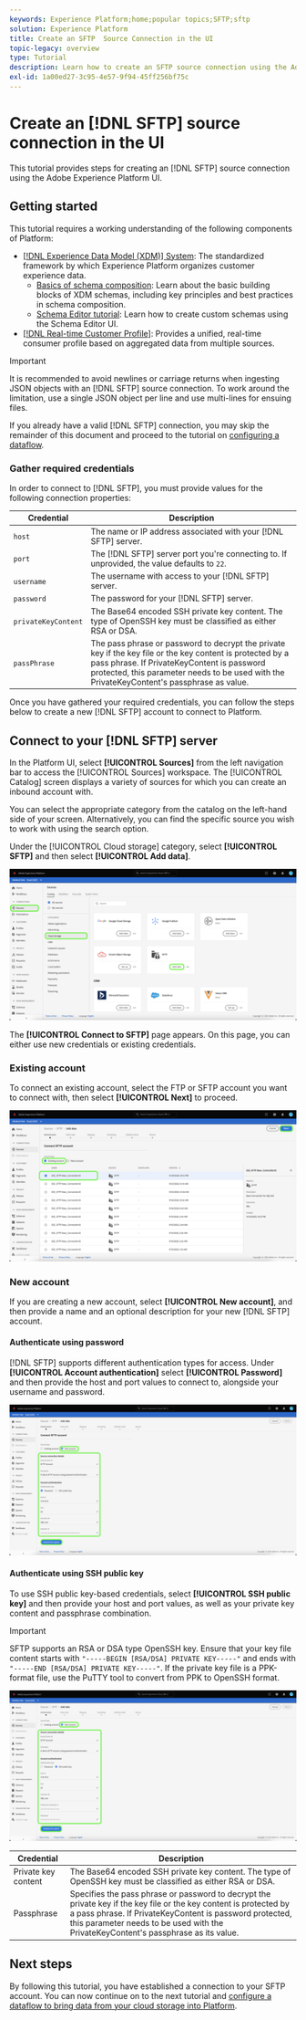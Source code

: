 ```yaml
---
keywords: Experience Platform;home;popular topics;SFTP;sftp
solution: Experience Platform
title: Create an SFTP  Source Connection in the UI
topic-legacy: overview
type: Tutorial
description: Learn how to create an SFTP source connection using the Adobe Experience Platform UI.
exl-id: 1a00ed27-3c95-4e57-9f94-45ff256bf75c
---
```

# Create an [!DNL SFTP] source connection in the UI

This tutorial provides steps for creating an [!DNL SFTP] source connection using the Adobe Experience Platform UI.

## Getting started

This tutorial requires a working understanding of the following components of Platform:

* [[!DNL Experience Data Model (XDM)] System](../../../../../xdm/home.md): The standardized framework by which Experience Platform organizes customer experience data.
  * [Basics of schema composition](../../../../../xdm/schema/composition.md): Learn about the basic building blocks of XDM schemas, including key principles and best practices in schema composition.
  * [Schema Editor tutorial](../../../../../xdm/tutorials/create-schema-ui.md): Learn how to create custom schemas using the Schema Editor UI.
* [[!DNL Real-time Customer Profile]](../../../../../profile/home.md): Provides a unified, real-time consumer profile based on aggregated data from multiple sources.

>[!IMPORTANT]
>
>It is recommended to avoid newlines or carriage returns when ingesting JSON objects with an [!DNL SFTP] source connection. To work around the limitation, use a single JSON object per line and use multi-lines for ensuing files.

If you already have a valid [!DNL SFTP] connection, you may skip the remainder of this document and proceed to the tutorial on [configuring a dataflow](../../dataflow/batch/cloud-storage.md).

### Gather required credentials

In order to connect to [!DNL SFTP], you must provide values for the following connection properties:

| Credential | Description |
| ---------- | ----------- |
| `host` | The name or IP address associated with your [!DNL SFTP] server. |
| `port` | The [!DNL SFTP] server port you're connecting to. If unprovided, the value defaults to `22`. |
| `username` | The username with access to your [!DNL SFTP] server. |
| `password` | The password for your [!DNL SFTP] server. |
| `privateKeyContent` | The Base64 encoded SSH private key content. The type of OpenSSH key must be classified as either RSA or DSA. |
| `passPhrase` | The pass phrase or password to decrypt the private key if the key file or the key content is protected by a pass phrase. If PrivateKeyContent is password protected, this parameter needs to be used with the PrivateKeyContent's passphrase as value. |

Once you have gathered your required credentials, you can follow the steps below to create a new [!DNL SFTP] account to connect to Platform.

## Connect to your [!DNL SFTP] server

In the Platform UI, select **[!UICONTROL Sources]** from the left navigation bar to access the [!UICONTROL Sources] workspace. The [!UICONTROL Catalog] screen displays a variety of sources for which you can create an inbound account with.

You can select the appropriate category from the catalog on the left-hand side of your screen. Alternatively, you can find the specific source you wish to work with using the search option.

Under the [!UICONTROL Cloud storage] category, select **[!UICONTROL SFTP]** and then select **[!UICONTROL Add data]**.

![catalog](../../../../images/tutorials/create/sftp/catalog.png)

The **[!UICONTROL Connect to SFTP]** page appears. On this page, you can either use new credentials or existing credentials.

### Existing account

To connect an existing account, select the FTP or SFTP account you want to connect with, then select **[!UICONTROL Next]** to proceed.

![existing](../../../../images/tutorials/create/sftp/existing.png)

### New account

If you are creating a new account, select **[!UICONTROL New account]**, and then provide a name and an optional description for your new [!DNL SFTP] account.

#### Authenticate using password

[!DNL SFTP] supports different authentication types for access. Under **[!UICONTROL Account authentication]** select **[!UICONTROL Password]** and then provide the host and port values to connect to, alongside your username and password.

![connect-password](../../../../images/tutorials/create/sftp/password.png)

#### Authenticate using SSH public key

To use SSH public key-based credentials, select **[!UICONTROL SSH public key]**  and then provide your host and port values, as well as your private key content and passphrase combination.

>[!IMPORTANT]
>
>SFTP supports an RSA or DSA type OpenSSH key. Ensure that your key file content starts with `"-----BEGIN [RSA/DSA] PRIVATE KEY-----"` and ends with `"-----END [RSA/DSA] PRIVATE KEY-----"`. If the private key file is a PPK-format file, use the PuTTY tool to convert from PPK to OpenSSH format.

![connect-ssh](../../../../images/tutorials/create/sftp/ssh-public-key.png)

| Credential | Description |
| ---------- | ----------- |
| Private key content | The Base64 encoded SSH private key content. The type of OpenSSH key must be classified as either RSA or DSA. |
| Passphrase | Specifies the pass phrase or password to decrypt the private key if the key file or the key content is protected by a pass phrase. If PrivateKeyContent is password protected, this parameter needs to be used with the PrivateKeyContent's passphrase as its value. |


## Next steps

By following this tutorial, you have established a connection to your SFTP account. You can now continue on to the next tutorial and [configure a dataflow to bring data from your cloud storage into Platform](../../dataflow/batch/cloud-storage.md).
